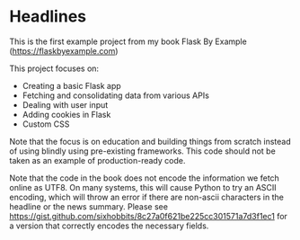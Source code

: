 # Headlines

This is the first example project from my book Flask By Example (https://flaskbyexample.com)

This project focuses on:
* Creating a basic Flask app
* Fetching and consolidating data from various APIs
* Dealing with user input
* Adding cookies in Flask
* Custom CSS

Note that the focus is on education and building things from scratch instead of using blindly using pre-existing frameworks. This code should not be taken as an example of production-ready code.

Note that the code in the book does not encode the information we fetch online as UTF8. On many systems, this will cause Python to try an ASCII encoding, which will throw an error if there are non-ascii characters in the headline or the news summary. Please see https://gist.github.com/sixhobbits/8c27a0f621be225cc301571a7d3f1ec1 for a version that correctly encodes the necessary fields.


